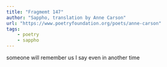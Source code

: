```yaml
---
title: "Fragmemt 147"
author: "Sappho, translation by Anne Carson"
url: "https://www.poetryfoundation.org/poets/anne-carson"
tags: 
    - poetry
    - sappho
---
```


someone will remember us 
I say
even in another time